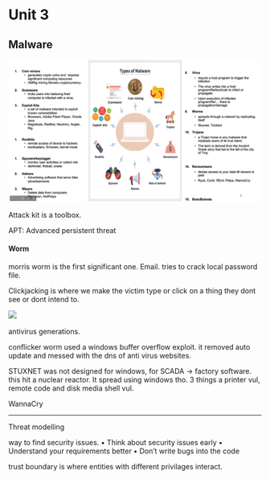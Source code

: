 # Unit 3

## Malware

<img src="../../../images/2023-05-22-18-52-23-image.png" title="" alt="" data-align="center">

Attack kit is a toolbox.

APT: Advanced persistent threat

#### Worm

morris worm is the first significant one. Email. tries to crack local password file.

Clickjacking is where we make the victim type or click on a thing they dont see or dont intend to.

![](C:\Users\Anirudha\AppData\Roaming\marktext\images\2023-05-22-20-19-06-image.png)

antivirus generations.

conflicker worm used a windows buffer overflow exploit. it removed auto update and messed with the dns of anti virus websites.

STUXNET was not designed for windows, for SCADA -> factory software. this hit a nuclear reactor. It spread using windows tho. 3 things a printer vul, remote code and disk media shell vul.

WannaCry

---

Threat modelling

way to find security issues.
• Think about security issues early 
• Understand your requirements better 
• Don’t write bugs into the code

trust boundary is where entities with different privilages interact.
